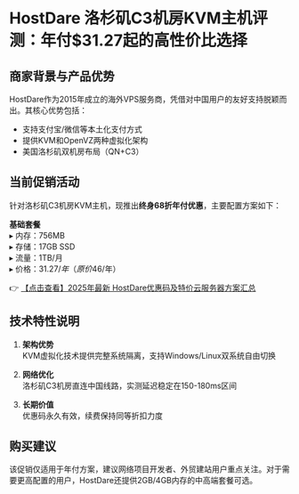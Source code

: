 # HostDare 洛杉矶C3机房KVM主机评测：年付$31.27起的高性价比选择

## 商家背景与产品优势

HostDare作为2015年成立的海外VPS服务商，凭借对中国用户的友好支持脱颖而出。其核心优势包括：
- 支持支付宝/微信等本土化支付方式
- 提供KVM和OpenVZ两种虚拟化架构
- 美国洛杉矶双机房布局（QN+C3）

## 当前促销活动

针对洛杉矶C3机房KVM主机，现推出**终身68折年付优惠**，主要配置方案如下：

**基础套餐**  
▸ 内存：756MB  
▸ 存储：17GB SSD  
▸ 流量：1TB/月  
▸ 价格：$31.27/年（原价$46/年）

👉 [【点击查看】2025年最新 HostDare优惠码及特价云服务器方案汇总](https://bit.ly/hostdare)

## 技术特性说明

1. **架构优势**  
   KVM虚拟化技术提供完整系统隔离，支持Windows/Linux双系统自由切换

2. **网络优化**  
   洛杉矶C3机房直连中国线路，实测延迟稳定在150-180ms区间

3. **长期价值**  
   优惠码永久有效，续费保持同等折扣力度

## 购买建议

该促销仅适用于年付方案，建议网络项目开发者、外贸建站用户重点关注。对于需要更高配置的用户，HostDare还提供2GB/4GB内存的中高端套餐可选。